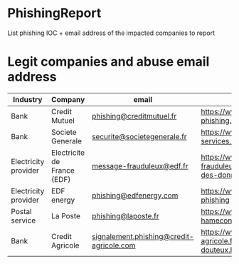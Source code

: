 # PhishingReport
List phishing IOC + email address of the impacted companies to report

# Legit companies and abuse email address
|Industry|Company|email|website|
|--|--|--|--|
|Bank|Credit Mutuel|phishing@creditmutuel.fr|https://www.creditmutuel.fr/fr/particuliers/comptes/reconnaitre-phishing.html|
|Bank|Societe Generale|securite@societegenerale.fr|https://www.securities-services.societegenerale.com/en/information-security/phishing/|
|Electricity provider|Electricite de France (EDF)|message-frauduleux@edf.fr|https://www.edf.fr/entreprises/alerte-e-mails-frauduleux/phishing-par-emails-frauduleux-pour-recuperer-des-donnees|
|Electricity provider|EDF energy|phishing@edfenergy.com|https://www.edfenergy.com/help-support/how-to-prevent-phishing|
|Postal service|La Poste|phishing@laposte.fr|https://www.laposte.fr/conseils-pratiques/phishing-hameconnage-definition|
|Bank|Credit Agricole|signalement.phishing@credit-agricole.com|https://www.credit-agricole.fr/particulier/cybersecurite/signalement-contenu-douteux.html|
